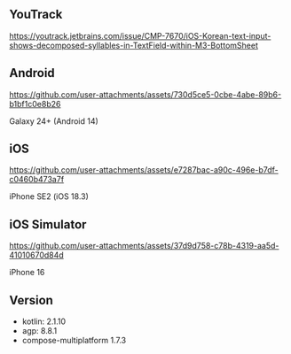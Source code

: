 ## YouTrack

https://youtrack.jetbrains.com/issue/CMP-7670/iOS-Korean-text-input-shows-decomposed-syllables-in-TextField-within-M3-BottomSheet

## Android

https://github.com/user-attachments/assets/730d5ce5-0cbe-4abe-89b6-b1bf1c0e8b26

Galaxy 24+ (Android 14)

## iOS

https://github.com/user-attachments/assets/e7287bac-a90c-496e-b7df-c0460b473a7f

iPhone SE2 (iOS 18.3)

## iOS Simulator

https://github.com/user-attachments/assets/37d9d758-c78b-4319-aa5d-41010670d84d

iPhone 16

## Version

- kotlin: 2.1.10
- agp: 8.8.1
- compose-multiplatform 1.7.3

